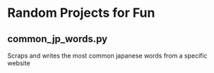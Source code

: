 # Random Projects for Fun

## common_jp_words.py
Scraps and writes the most common japanese words from a specific website 
<br />